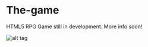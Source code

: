 # The-game
HTML5 RPG Game still in development. More info soon!

![alt tag](http://lopezreynau.space/the-game/img/cover.png)
